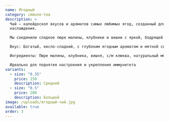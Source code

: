 ```yaml
---
name: Ягодный
category: immune-tea
description: >
  Чай — калейдоскоп вкусов и ароматов самых любимых ягод, созданный для тонуса и
  наслаждения.

  Мы соединили сладкое пюре малины, клубники и вишни с яркой, бодрящей замороженной клюквой. Натуральный мёд придает напитку мягкость, а свежая мята и капля лимонного сока дарят невероятный, освежающий финиш.

  Вкус: Богатый, кисло-сладкий, с глубоким ягодным ароматом и мятной свежестью.

  Ингредиенты: Пюре малины, клубника, вишня, с/м клюква, натуральный мёд, свежая мята, сок лимона.

  Идеально для поднятия настроения и укрепления иммунитета
variants:
  - size: "0.35"
    price: 150
    description: Средний
  - size: "0.5"
    price: 200
    description: Большой
image: /uploads/ягодный-чай.jpg
available: true
order: 3
---
```

